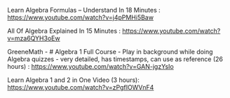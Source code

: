  Learn Algebra Formulas – Understand In 18 Minutes : 
 https://www.youtube.com/watch?v=j4pPMHi5Baw
 
All Of Algebra Explained In 15 Minutes :
https://www.youtube.com/watch?v=mza6QYH3oEw
 
GreeneMath - # Algebra 1 Full Course - Play in background while doing Algebra quizzes - very detailed, has timestamps, can use as reference (26 hours) :
https://www.youtube.com/watch?v=GAN-jgzYsIo

Learn Algebra 1 and 2 in One Video (3 hours):
https://www.youtube.com/watch?v=zPgfIOWVnF4